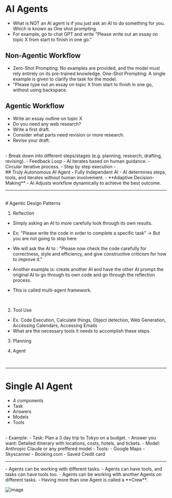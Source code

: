 # AI Agents
- What is NOT an AI agent is if you just ask an AI to do something for you. Which is known as One shot prompting.
- For example, go to chat GPT and write "Please write out an essay on topic X from start to finish in one go."

## Non-Agentic Workflow
- Zero-Shot Prompting: No examples are provided, and the model must rely entirely on its pre-trained knowledge. One-Shot Prompting: A single example is given to clarify the task for the model.
- "Please type out an essay on topic X from start to finish in one go, without using backspace.


## Agentic Workflow
- Write an essay outline on topic X
- Do you need any web research?
- Write a first draft.
- Consider what parts need revision or more research.
- Revise your draft.

<br>
- Break down into different steps/stages (e.g. planning, research, drafting, revising).
- Feedback Loop - AI iterates based on human guidance.
- Circular iterative process.
- Step by step execution
- 

<br>
## Truly Autonomous AI Agent
- Fully Independent AI
- AI determines steps, tools, and iterates without human involvement.
- **Adaptive Decision-Making**
- AI Adjusts workflow dynamically to achieve the best outcome.


<hr>
<br>
# Agentic Design Patterns

1. Reflection
- Simply asking an AI to more carefully look through its own results.
- Ex: "Please write the code in order to complete a specific task" -> But you are not going to stop here
- We will ask the AI to : "Please now check the code carefully for correctness, style and efficiency, and give constructive criticism for how to improve it."


- Another example is: create another AI and have the other AI prompt the original AI to go through its own code and go through the reflection process.
- This is called multi-agent framework.

<br>

2. Tool Use
- Ex. Code Execution, Calculate things, Object detection, Web Generation, Accessing Calendars, Accessing Emails
- What are the necessary tools it needs to accomplish these steps.

3. Planning

4. Agent


<br>

<hr>

# Single AI Agent
- 4 components
- Task
- Answers
- Models 
- Tools

<br>
- Example:
- Task: Plan a 3 day  trip to Tokyo on a budget.
- Answer you want: Detailed itinerary with locations, costs, hotels, and tickets.
- Model: Anthropic Claude or any preffered model
- Tools: 
   - Google Maps
   - Skyscanner
   - Booking.com
   - Saved Credit card


<br>
<hr>
- Agents can be working with different tasks.
- Agents can have tools, and tasks can have tools too.
- Agents can be working with another Agents on different tasks.
- Having more than one Agent is called a **Crew**.

![image](https://github.com/user-attachments/assets/77cc95ef-faa7-422c-97a8-5bf0d0496bb8)

